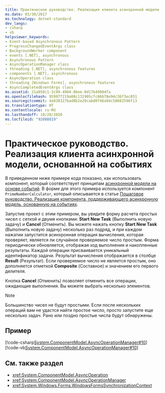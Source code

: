 ```yaml
---
title: Практическое руководство. Реализация клиента асинхронной модели, основанной на событиях
ms.date: 03/30/2017
ms.technology: dotnet-standard
dev_langs:
- csharp
- vb
helpviewer_keywords:
- Event-based Asynchronous Pattern
- ProgressChangedEventArgs class
- BackgroundWorker component
- events [.NET], asynchronous
- Asynchronous Pattern
- AsyncOperationManager class
- threading [.NET], asynchronous features
- components [.NET], asynchronous
- AsyncOperation class
- threading [Windows Forms], asynchronous features
- AsyncCompletedEventArgs class
ms.assetid: 21a858c1-3c99-4904-86ee-0d17b49804fa
ms.openlocfilehash: 95997f219a08c131905cfc86b78e94c36f3ec851
ms.sourcegitcommit: 4a938327bad8b2e20cabd0f46a9dc50882596f13
ms.translationtype: HT
ms.contentlocale: ru-RU
ms.lasthandoff: 10/28/2020
ms.locfileid: "92888819"
---
```

# <a name="how-to-implement-a-client-of-the-event-based-asynchronous-pattern"></a>Практическое руководство. Реализация клиента асинхронной модели, основанной на событиях
В приведенном ниже примере кода показано, как использовать компонент, который соответствует принципам [асинхронной модели на основе событий](event-based-asynchronous-pattern-overview.md). В форме для этого примера используется компонент `PrimeNumberCalculator`, который описывается в статье [Пошаговое руководство. Реализация компонента, поддерживающего асинхронную модель, основанную на событиях](component-that-supports-the-event-based-asynchronous-pattern.md).  
  
 Запустив проект с этим примером, вы увидите форму расчета простых чисел с сеткой и двумя кнопками: **Start New Task** (Выполнить новую задачу) и **Cancel** (Отменить). Вы можете нажать кнопку **Start New Task** (Выполнить новую задачу) несколько раз подряд, и при каждом нажатии запустится асинхронная операция вычисления, которая проверяет, является ли случайное проверяемое число простым. Форма периодически обновляется, отображая ход выполнения и накопленные результаты. Каждой операции присваивается уникальный идентификатор задачи. Результат вычисления отображается в столбце **Result** (Результат). Если проверяемое число не является простым, оно дополняется отметкой **Composite** (Составное) и значением его первого делителя.  
  
 Кнопка **Cancel** (Отменить) позволяет отменить все операции, ожидающие выполнения. Вы можете выбрать несколько элементов.  
  
> [!NOTE]
> Большинство чисел не будут простыми. Если после нескольких операций вам не удастся найти простое число, просто запустите еще несколько задач. Рано или поздно простые числа будут обнаружены.  
  
## <a name="example"></a>Пример  
 [!code-csharp[System.ComponentModel.AsyncOperationManager#10](snippets/component-that-supports-the-event-based-asynchronous-pattern/csharp/primenumbercalculatormain.cs#10)]
 [!code-vb[System.ComponentModel.AsyncOperationManager#10](snippets/component-that-supports-the-event-based-asynchronous-pattern/vb/primenumbercalculatormain.vb#10)]  
  
## <a name="see-also"></a>См. также раздел

- <xref:System.ComponentModel.AsyncOperation>
- <xref:System.ComponentModel.AsyncOperationManager>
- <xref:System.Windows.Forms.WindowsFormsSynchronizationContext>
